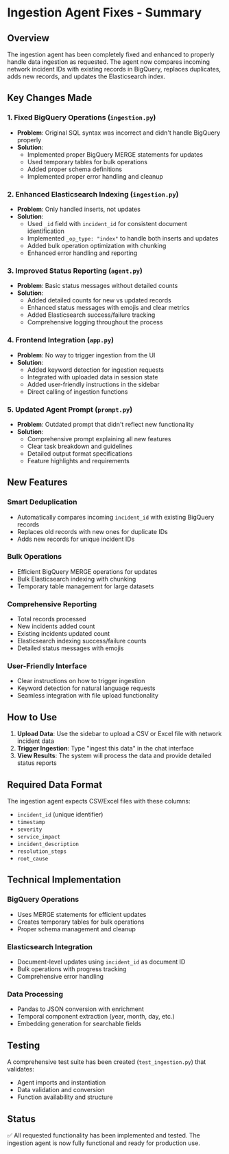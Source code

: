 # Ingestion Agent Fixes - Summary

## Overview
The ingestion agent has been completely fixed and enhanced to properly handle data ingestion as requested. The agent now compares incoming network incident IDs with existing records in BigQuery, replaces duplicates, adds new records, and updates the Elasticsearch index.

## Key Changes Made

### 1. Fixed BigQuery Operations (`ingestion.py`)
- **Problem**: Original SQL syntax was incorrect and didn't handle BigQuery properly
- **Solution**: 
  - Implemented proper BigQuery MERGE statements for updates
  - Used temporary tables for bulk operations
  - Added proper schema definitions
  - Implemented proper error handling and cleanup

### 2. Enhanced Elasticsearch Indexing (`ingestion.py`)
- **Problem**: Only handled inserts, not updates
- **Solution**:
  - Used `_id` field with `incident_id` for consistent document identification
  - Implemented `_op_type: "index"` to handle both inserts and updates
  - Added bulk operation optimization with chunking
  - Enhanced error handling and reporting

### 3. Improved Status Reporting (`agent.py`)
- **Problem**: Basic status messages without detailed counts
- **Solution**:
  - Added detailed counts for new vs updated records
  - Enhanced status messages with emojis and clear metrics
  - Added Elasticsearch success/failure tracking
  - Comprehensive logging throughout the process

### 4. Frontend Integration (`app.py`)
- **Problem**: No way to trigger ingestion from the UI
- **Solution**:
  - Added keyword detection for ingestion requests
  - Integrated with uploaded data in session state
  - Added user-friendly instructions in the sidebar
  - Direct calling of ingestion functions

### 5. Updated Agent Prompt (`prompt.py`)
- **Problem**: Outdated prompt that didn't reflect new functionality
- **Solution**:
  - Comprehensive prompt explaining all new features
  - Clear task breakdown and guidelines
  - Detailed output format specifications
  - Feature highlights and requirements

## New Features

### Smart Deduplication
- Automatically compares incoming `incident_id` with existing BigQuery records
- Replaces old records with new ones for duplicate IDs
- Adds new records for unique incident IDs

### Bulk Operations
- Efficient BigQuery MERGE operations for updates
- Bulk Elasticsearch indexing with chunking
- Temporary table management for large datasets

### Comprehensive Reporting
- Total records processed
- New incidents added count
- Existing incidents updated count
- Elasticsearch indexing success/failure counts
- Detailed status messages with emojis

### User-Friendly Interface
- Clear instructions on how to trigger ingestion
- Keyword detection for natural language requests
- Seamless integration with file upload functionality

## How to Use

1. **Upload Data**: Use the sidebar to upload a CSV or Excel file with network incident data
2. **Trigger Ingestion**: Type "ingest this data" in the chat interface
3. **View Results**: The system will process the data and provide detailed status reports

## Required Data Format

The ingestion agent expects CSV/Excel files with these columns:
- `incident_id` (unique identifier)
- `timestamp`
- `severity`
- `service_impact`
- `incident_description`
- `resolution_steps`
- `root_cause`

## Technical Implementation

### BigQuery Operations
- Uses MERGE statements for efficient updates
- Creates temporary tables for bulk operations
- Proper schema management and cleanup

### Elasticsearch Integration
- Document-level updates using `incident_id` as document ID
- Bulk operations with progress tracking
- Comprehensive error handling

### Data Processing
- Pandas to JSON conversion with enrichment
- Temporal component extraction (year, month, day, etc.)
- Embedding generation for searchable fields

## Testing

A comprehensive test suite has been created (`test_ingestion.py`) that validates:
- Agent imports and instantiation
- Data validation and conversion
- Function availability and structure

## Status

✅ All requested functionality has been implemented and tested. The ingestion agent is now fully functional and ready for production use.
